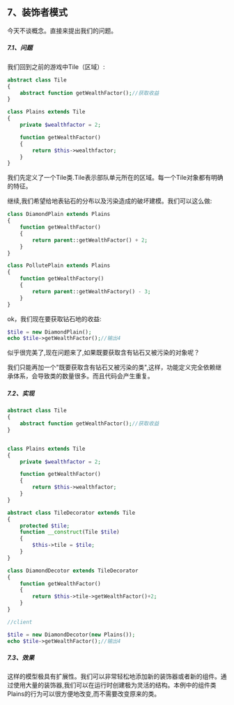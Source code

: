 <h2>7、装饰者模式</h2>

今天不谈概念。直接来提出我们的问题。

<h5>7.1、问题</h5>

我们回到之前的游戏中Tile（区域）:

```php
abstract class Tile
{
    abstract function getWealthFactor();//获取收益
}

class Plains extends Tile
{
    private $wealthfactor = 2;

    function getWealthFactor()
    {
        return $this->wealthfactor;
    }
}
```

我们先定义了一个Tile类.Tile表示部队单元所在的区域。每一个Tile对象都有明确的特征。

继续,我们希望给地表钻石的分布以及污染造成的破坏建模。我们可以这么做:

```php
class DiamondPlain extends Plains
{
    function getWealthFactor()
    {
        return parent::getWealthFactor() + 2;
    }
}

class PollutePlain extends Plains
{
    function getWealthFactory()
    {
        return parent::getWealthFactory() - 3;
    }
}
```

ok，我们现在要获取钻石地的收益:

```php
$tile = new DiamondPlain();
echo $tile->getWealthFactor();//输出4
```

似乎很完美了,现在问题来了,如果既要获取含有钻石又被污染的对象呢？

我们只能再加一个"既要获取含有钻石又被污染的类",这样，功能定义完全依赖继承体系，会导致类的数量很多。而且代码会产生重复。

<h5>7.2、实现</h5>

```php
abstract class Tile
{
    abstract function getWealthFactor();//获取收益
}


class Plains extends Tile
{
    private $wealthfactor = 2;

    function getWealthFactor()
    {
        return $this->wealthfactor;
    }
}

abstract class TileDecorator extends Tile
{
    protected $tile;
    function __construct(Tile $tile)
    {
        $this->tile = $tile;
    }
}

class DiamondDecotor extends TileDecorator
{
    function getWealthFactor()
    {
        return $this->tile->getWealthFactor()+2;
    }
}

//client

$tile = new DiamondDecotor(new Plains());
echo $tile->getWealthFactor();//输出4
```

<h5>7.3、效果</h5>

这样的模型极具有扩展性。我们可以非常轻松地添加新的装饰器或者新的组件。通过使用大量的装饰器,我们可以在运行时创建极为灵活的结构。本例中的组件类Plains的行为可以很方便地改变,而不需要改变原来的类。
